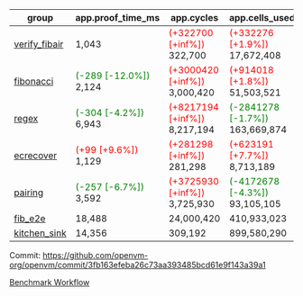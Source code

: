 | group | app.proof_time_ms | app.cycles | app.cells_used | leaf.proof_time_ms | leaf.cycles | leaf.cells_used |
| -- | -- | -- | -- | -- | -- | -- |
| [verify_fibair](https://github.com/openvm-org/openvm/blob/benchmark-results/benchmarks-pr/1567/verify_fibair-3fb163efeba26c73aa393485bcd61e9f143a39a1.md) | 1,043 | <span style='color: red'>(+322700 [+inf%])</span> 322,700 | <span style='color: red'>(+332276 [+1.9%])</span> 17,672,408 |- | - | - |
| [fibonacci](https://github.com/openvm-org/openvm/blob/benchmark-results/benchmarks-pr/1567/fibonacci-3fb163efeba26c73aa393485bcd61e9f143a39a1.md) |<span style='color: green'>(-289 [-12.0%])</span> 2,124 | <span style='color: red'>(+3000420 [+inf%])</span> 3,000,420 | <span style='color: red'>(+914018 [+1.8%])</span> 51,503,521 |<span style='color: green'>(-199 [-6.4%])</span> 2,909 | <span style='color: red'>(+1248078 [+inf%])</span> 1,248,078 | <span style='color: red'>(+791554 [+1.1%])</span> 70,626,232 |
| [regex](https://github.com/openvm-org/openvm/blob/benchmark-results/benchmarks-pr/1567/regex-3fb163efeba26c73aa393485bcd61e9f143a39a1.md) |<span style='color: green'>(-304 [-4.2%])</span> 6,943 | <span style='color: red'>(+8217194 [+inf%])</span> 8,217,194 | <span style='color: green'>(-2841278 [-1.7%])</span> 163,669,874 |<span style='color: green'>(-3924 [-31.2%])</span> 8,641 | <span style='color: red'>(+3326648 [+inf%])</span> 3,326,648 | <span style='color: green'>(-69537618 [-22.9%])</span> 234,118,408 |
| [ecrecover](https://github.com/openvm-org/openvm/blob/benchmark-results/benchmarks-pr/1567/ecrecover-3fb163efeba26c73aa393485bcd61e9f143a39a1.md) |<span style='color: red'>(+99 [+9.6%])</span> 1,129 | <span style='color: red'>(+281298 [+inf%])</span> 281,298 | <span style='color: red'>(+623191 [+7.7%])</span> 8,713,189 |<span style='color: green'>(-1031 [-9.8%])</span> 9,473 | <span style='color: red'>(+2934835 [+inf%])</span> 2,934,835 | <span style='color: red'>(+1572228 [+0.6%])</span> 246,666,580 |
| [pairing](https://github.com/openvm-org/openvm/blob/benchmark-results/benchmarks-pr/1567/pairing-3fb163efeba26c73aa393485bcd61e9f143a39a1.md) |<span style='color: green'>(-257 [-6.7%])</span> 3,592 | <span style='color: red'>(+3725930 [+inf%])</span> 3,725,930 | <span style='color: green'>(-4172678 [-4.3%])</span> 93,105,105 |<span style='color: green'>(-3474 [-45.1%])</span> 4,222 | <span style='color: red'>(+2010383 [+inf%])</span> 2,010,383 | <span style='color: green'>(-66694801 [-32.5%])</span> 138,830,533 |
| [fib_e2e](https://github.com/openvm-org/openvm/blob/benchmark-results/benchmarks-pr/1567/fib_e2e-3fb163efeba26c73aa393485bcd61e9f143a39a1.md) | 18,488 |  24,000,420 |  410,933,023 | 15,512 |  7,462,602 |  435,495,447 |
| [kitchen_sink](https://github.com/openvm-org/openvm/blob/benchmark-results/benchmarks-pr/1567/kitchen_sink-3fb163efeba26c73aa393485bcd61e9f143a39a1.md) | 14,356 |  309,192 |  899,580,290 | 21,487 |  7,952,517 |  748,994,526 |


Commit: https://github.com/openvm-org/openvm/commit/3fb163efeba26c73aa393485bcd61e9f143a39a1

[Benchmark Workflow](https://github.com/openvm-org/openvm/actions/runs/16764337392)
